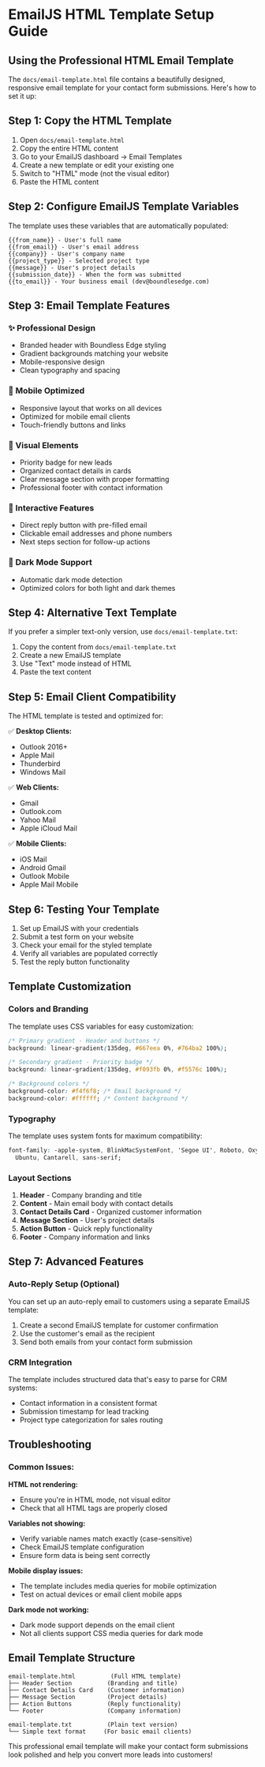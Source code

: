 # EmailJS HTML Template Setup Guide

## Using the Professional HTML Email Template

The `docs/email-template.html` file contains a beautifully designed, responsive email template for your contact form submissions. Here's how to set it up:

## Step 1: Copy the HTML Template

1. Open `docs/email-template.html`
2. Copy the entire HTML content
3. Go to your EmailJS dashboard → Email Templates
4. Create a new template or edit your existing one
5. Switch to "HTML" mode (not the visual editor)
6. Paste the HTML content

## Step 2: Configure EmailJS Template Variables

The template uses these variables that are automatically populated:

```
{{from_name}} - User's full name
{{from_email}} - User's email address
{{company}} - User's company name
{{project_type}} - Selected project type
{{message}} - User's project details
{{submission_date}} - When the form was submitted
{{to_email}} - Your business email (dev@boundlesedge.com)
```

## Step 3: Email Template Features

### ✨ Professional Design

- Branded header with Boundless Edge styling
- Gradient backgrounds matching your website
- Mobile-responsive design
- Clean typography and spacing

### 📱 Mobile Optimized

- Responsive layout that works on all devices
- Optimized for mobile email clients
- Touch-friendly buttons and links

### 🎨 Visual Elements

- Priority badge for new leads
- Organized contact details in cards
- Clear message section with proper formatting
- Professional footer with contact information

### 🚀 Interactive Features

- Direct reply button with pre-filled email
- Clickable email addresses and phone numbers
- Next steps section for follow-up actions

### 🌙 Dark Mode Support

- Automatic dark mode detection
- Optimized colors for both light and dark themes

## Step 4: Alternative Text Template

If you prefer a simpler text-only version, use `docs/email-template.txt`:

1. Copy the content from `docs/email-template.txt`
2. Create a new EmailJS template
3. Use "Text" mode instead of HTML
4. Paste the text content

## Step 5: Email Client Compatibility

The HTML template is tested and optimized for:

✅ **Desktop Clients:**

- Outlook 2016+
- Apple Mail
- Thunderbird
- Windows Mail

✅ **Web Clients:**

- Gmail
- Outlook.com
- Yahoo Mail
- Apple iCloud Mail

✅ **Mobile Clients:**

- iOS Mail
- Android Gmail
- Outlook Mobile
- Apple Mail Mobile

## Step 6: Testing Your Template

1. Set up EmailJS with your credentials
2. Submit a test form on your website
3. Check your email for the styled template
4. Verify all variables are populated correctly
5. Test the reply button functionality

## Template Customization

### Colors and Branding

The template uses CSS variables for easy customization:

```css
/* Primary gradient - Header and buttons */
background: linear-gradient(135deg, #667eea 0%, #764ba2 100%);

/* Secondary gradient - Priority badge */
background: linear-gradient(135deg, #f093fb 0%, #f5576c 100%);

/* Background colors */
background-color: #f4f6f8; /* Email background */
background-color: #ffffff; /* Content background */
```

### Typography

The template uses system fonts for maximum compatibility:

```css
font-family: -apple-system, BlinkMacSystemFont, 'Segoe UI', Roboto, Oxygen,
  Ubuntu, Cantarell, sans-serif;
```

### Layout Sections

1. **Header** - Company branding and title
2. **Content** - Main email body with contact details
3. **Contact Details Card** - Organized customer information
4. **Message Section** - User's project details
5. **Action Button** - Quick reply functionality
6. **Footer** - Company information and links

## Step 7: Advanced Features

### Auto-Reply Setup (Optional)

You can set up an auto-reply email to customers using a separate EmailJS template:

1. Create a second EmailJS template for customer confirmation
2. Use the customer's email as the recipient
3. Send both emails from your contact form submission

### CRM Integration

The template includes structured data that's easy to parse for CRM systems:

- Contact information in a consistent format
- Submission timestamp for lead tracking
- Project type categorization for sales routing

## Troubleshooting

### Common Issues:

**HTML not rendering:**

- Ensure you're in HTML mode, not visual editor
- Check that all HTML tags are properly closed

**Variables not showing:**

- Verify variable names match exactly (case-sensitive)
- Check EmailJS template configuration
- Ensure form data is being sent correctly

**Mobile display issues:**

- The template includes media queries for mobile optimization
- Test on actual devices or email client mobile apps

**Dark mode not working:**

- Dark mode support depends on the email client
- Not all clients support CSS media queries for dark mode

## Email Template Structure

```
email-template.html          (Full HTML template)
├── Header Section          (Branding and title)
├── Contact Details Card    (Customer information)
├── Message Section         (Project details)
├── Action Buttons          (Reply functionality)
└── Footer                  (Company information)

email-template.txt          (Plain text version)
└── Simple text format     (For basic email clients)
```

This professional email template will make your contact form submissions look polished and help you convert more leads into customers!
